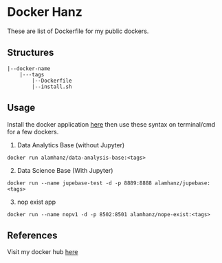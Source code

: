 # Docker Hanz

These are list of Dockerfile for my public dockers.

## Structures

```
|--docker-name
    |---tags
        |--Dockerfile
        |--install.sh
```

## Usage

Install the docker application [here](https://docs.docker.com/engine/install/) then use these syntax on terminal/cmd for a few dockers.

1. Data Analytics Base (without Jupyter)

```
docker run alamhanz/data-analysis-base:<tags>
```

2. Data Science Base (With Jupyter)

```
docker run --name jupebase-test -d -p 8889:8888 alamhanz/jupebase:<tags>
```

3. nop exist app

```
docker run --name nopv1 -d -p 8502:8501 alamhanz/nope-exist:<tags>
```


## References

Visit my docker hub [here](https://hub.docker.com/u/alamhanz)
